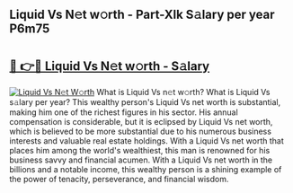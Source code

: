 ## Liquid Vs N𝚎t w𝚘rth - Part-Xlk S𝚊lary per year P6m75

# <h2><a href="http://gc2aex.nevu.top/?p=Liquid+Vs">🔗 👉🔴 Liquid Vs N𝚎t w𝚘rth - S𝚊lary</a></h2>

[![Liquid Vs N𝚎t W𝚘rth](https://i.imgur.com/Oavwk0R.jpeg)](http://gc2aex.nevu.top/?p=Liquid+Vs)
What is Liquid Vs n𝚎t w𝚘rth? What is Liquid Vs s𝚊lary per year?
This wealthy person's Liquid Vs net worth is substantial, making him one of the richest figures in his sector. His annual compensation is considerable, but it is eclipsed by Liquid Vs net worth, which is believed to be more substantial due to his numerous business interests and valuable real estate holdings. With a Liquid Vs net worth that places him among the world's wealthiest, this man is renowned for his business savvy and financial acumen. With a Liquid Vs net worth in the billions and a notable income, this wealthy person is a shining example of the power of tenacity, perseverance, and financial wisdom.
